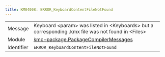 ```yaml
---
title: KM04008: ERROR_KeyboardContentFileNotFound
---
```


|            |           |
|------------|---------- |
| Message    | Keyboard &lt;param&gt; was listed in &lt;Keyboards&gt; but a corresponding \.kmx file was not found in &lt;Files&gt; |
| Module     | [kmc-package.PackageCompilerMessages](kmc-package.packagecompilermessages) |
| Identifier | `ERROR_KeyboardContentFileNotFound` |


